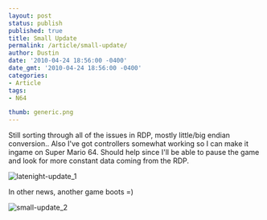 ```yaml
---
layout: post
status: publish
published: true
title: Small Update
permalink: /article/small-update/
author: Dustin
date: '2010-04-24 18:56:00 -0400'
date_gmt: '2010-04-24 18:56:00 -0400'
categories:
- Article
tags:
- N64

thumb: generic.png
---
```

Still sorting through all of the issues in RDP, mostly little/big endian
conversion.. Also I've got controllers somewhat working so I can make it ingame
on Super Mario 64\. Should help since I'll be able to pause the game and look
for more constant data coming from the RDP.

![latenight-update_1](//lovemhz.com/wp-content/uploads/2015/12/latenight-update_1.png)

In other news, another game boots =)

![small-update_2](//lovemhz.com/wp-content/uploads/2015/12/small-update_2.png)

